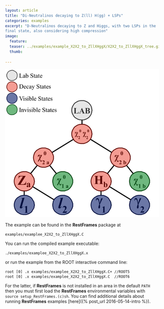 ```yaml
---
layout: article
title: "Di-Neutralinos decaying to Z(ll) H(gg) + LSPs"
categories: examples
excerpt: "D-Neutralinos decaying to Z and Higgs, with two LSPs in the
final state, also considering high compression"
image:
  feature:
  teaser: ../examples/example_X2X2_to_ZllXHggX/X2X2_to_ZllXHggX_tree.gif
  thumb:

---
```


![default](/examples/example_X2X2_to_ZllXHggX/X2X2_to_ZllXHggX_tree.gif)

The example can be found in the **RestFrames** package at

    examples/examplee_X2X2_to_ZllXHggX.C

You can run the compiled example executable:

    ./examples/examplee_X2X2_to_ZllXHggX.x

or run the example from the ROOT interactive command line:

	root [0] .x examples/examplee_X2X2_to_ZllXHggX.C+ //ROOT5
    root [0] .x examples/examplee_X2X2_to_ZllXHggX.C  //ROOT6

For the latter, if **RestFrames** is not installed in an area in the
default `PATH` then you must first load the **RestFrames**
environmental variables with `source setup_RestFrames.(c)sh`. You can
find additional details about running **RestFrames** examples [here]({% post_url 2016-05-14-intro %}).
